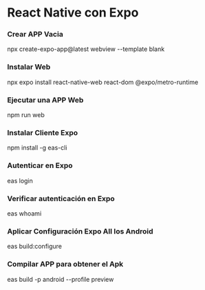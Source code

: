 # React Native con Expo

### Crear APP Vacia
npx create-expo-app@latest webview --template blank

### Instalar Web
npx expo install react-native-web react-dom @expo/metro-runtime

### Ejecutar una APP Web
npm run web

### Instalar Cliente Expo
npm install -g eas-cli

### Autenticar en Expo
eas login

### Verificar autenticación en Expo
eas whoami

### Aplicar Configuración Expo All Ios Android
eas build:configure

### Compilar APP para obtener el Apk
eas build -p android --profile preview
